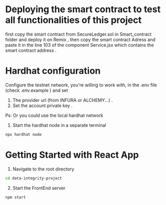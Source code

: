 # Deploying the smart contract to test all functionalities of this project 
first copy the smart contract from SecureLedger.sol in Smart_contract folder and deploy it on Remix , then copy the smart contract Adress and paste it in the line 103 of the component Service.jsx which contains the smart contract address .

# Hardhat configuration
Configure the testnet network, you're willing to work with, in the .env file (check .env.example ) and set 
1. The provider url (from INFURA or ALCHEMY...) .
2. Set the account private key .

Ps: Or you could use the local hardhat network

1. Start the hardhat node in a separate terminal

```sh
npx hardhat node
```
# Getting Started with React App


1. Navigate to the root directory 

```sh
cd data-integrity-project
```

2. Start the FrontEnd server 

```sh
npm start

```





